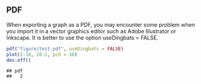 
## PDF

When exporting a graph as a PDF, you may encounter some problem when you import it in a vector graphics editor such as Adobe Illustrator or Inkscape. It is  better to use the option useDingbats = FALSE.


```r
pdf("figure/test.pdf", useDingbats = FALSE)
plot(1:10, 10:1, pch = 16)
dev.off()
```

```
## pdf 
##   2
```


